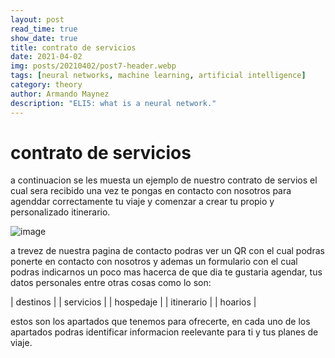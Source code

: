 ```yaml
---
layout: post
read_time: true
show_date: true
title: contrato de servicios
date: 2021-04-02
img: posts/20210402/post7-header.webp
tags: [neural networks, machine learning, artificial intelligence]
category: theory
author: Armando Maynez
description: "ELI5: what is a neural network."
---
```

# contrato de servicios   
a continuacion se les muesta un ejemplo de nuestro contrato de servios el cual sera recibido una vez te pongas en contacto con nosotros para agenddar correctamente tu viaje y comenzar a crear tu propio y personalizado itinerario.   

![image](https://user-images.githubusercontent.com/99847355/165853501-4689836f-29cc-4508-ac48-4dfdd966b939.png)


a trevez de nuestra pagina de contacto podras ver un QR con el cual podras ponerte en contacto con nosotros y ademas un formulario con el cual podras indicarnos un poco mas hacerca de que dia te gustaria agendar, tus datos personales entre otras cosas como lo son:   

| destinos | | servicios | | hospedaje | | itinerario | | hoarios |      

estos son los apartados que tenemos para ofrecerte, en cada uno de los apartados podras identificar informacion reelevante para ti y tus planes de viaje.
 
